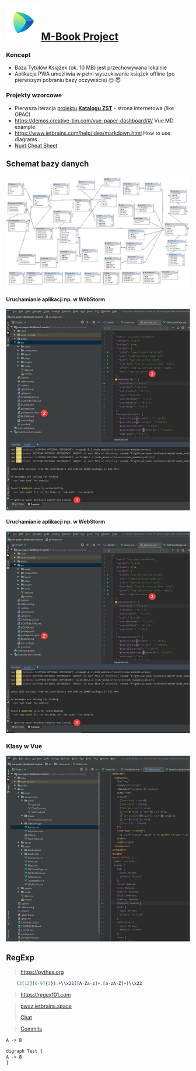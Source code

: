 
#  <a href="https://pwsz.jetbrains.space/p/nos/checklists">![Space_Icon](./docs/space_icon.svg)</a>[M-Book Project](https://pwsz.jetbrains.space/p/nos/checklists)

### Koncept
* Baza Tytułów Książek (ok. 10 MB) jest przechowywana lokalnie 
* Aplikacja PWA umożliwia w pełni wyszukiwanie książek offline (po pierwszym pobraniu bazy oczywiście) :smirk: :innocent:

### Projekty wzorcowe 

* Pierwsza iteracja [projektu](https://github.com/informacja/szukaj) [**Katalogu ZST**](https://katalog.zst-tarnow.pl) - strona internetowa (like OPAC)
* https://demos.creative-tim.com/vue-paper-dashboard/#/ Vue MD example
* https://www.jetbrains.com/help/idea/markdown.html How to use diagrams
* [Nuxt Cheat Sheet](https://github.com/Mario62/PWA_TS/blob/dev/docs/Nuxtjs-Cheat-Sheet.pdf)

## Schemat bazy danych
![vue_crate_app](./docs/All.png)


#### Uruchamianie aplikacji np. w WebStorm
![vue_crate_app](./docs/inteli.png)


#### Uruchamianie aplikacji np. w WebStorm
![vue_crate_app_nice](./docs/inteli.png) 

 
### Klasy w Vue 
![Klasy](./docs/class.png)

## RegExp

> https://pythex.org


```ts
    (3[12][0-9]{3}).+\\x22([A-Za-z]+.[a-zA-Z]+)\\x22
```
> https://regex101.com

> [pwsz.jetbrains.space](https://pwsz.jetbrains.space)
> 
> [Chat](https://pwsz.jetbrains.space/im/group/1Bdbrz1w1iEc)

> [Commits](https://pwsz.jetbrains.space/p/nos/code/vuePWA/commits)

```puml
A -> B
```

```plantuml
digraph Test {
A -> B
}
```
